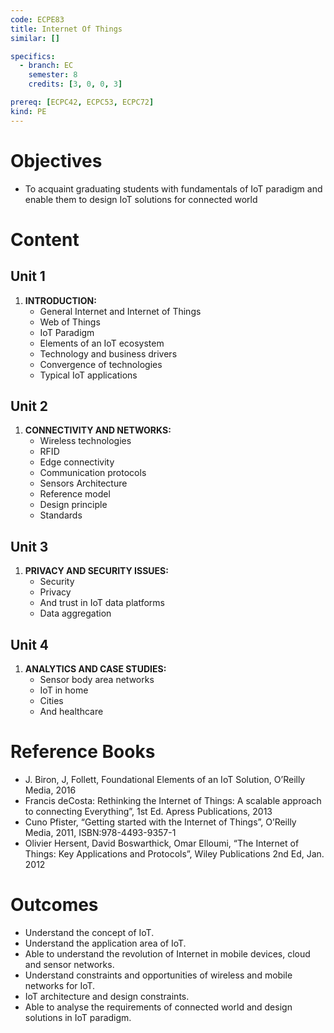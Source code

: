 ```yaml
---
code: ECPE83
title: Internet Of Things
similar: []

specifics:
  - branch: EC
    semester: 8
    credits: [3, 0, 0, 3]

prereq: [ECPC42, ECPC53, ECPC72]
kind: PE
---
```


# Objectives

- To acquaint graduating students with fundamentals of IoT paradigm and enable them to design IoT solutions for connected world

# Content

## Unit 1

1. **INTRODUCTION:**
   - General Internet and Internet of Things
   - Web of Things
   - IoT Paradigm
   - Elements of an IoT ecosystem
   - Technology and business drivers
   - Convergence of technologies
   - Typical IoT applications

## Unit 2

1. **CONNECTIVITY AND NETWORKS:**
   - Wireless technologies
   - RFID
   - Edge connectivity
   - Communication protocols
   - Sensors Architecture
   - Reference model
   - Design principle
   - Standards

## Unit 3

1. **PRIVACY AND SECURITY ISSUES:**
   - Security
   - Privacy
   - And trust in IoT data platforms
   - Data aggregation

## Unit 4

1. **ANALYTICS AND CASE STUDIES:**
   - Sensor body area networks
   - IoT in home
   - Cities
   - And healthcare

# Reference Books

- J. Biron, J, Follett, Foundational Elements of an IoT Solution, O’Reilly Media, 2016
- Francis deCosta: Rethinking the Internet of Things: A scalable approach to connecting Everything”, 1st Ed. Apress Publications, 2013
- Cuno Pfister, “Getting started with the Internet of Things”, O’Reilly Media, 2011, ISBN:978-4493-9357-1
- Olivier Hersent, David Boswarthick, Omar Elloumi, “The Internet of Things: Key Applications and Protocols”, Wiley Publications 2nd Ed, Jan. 2012

# Outcomes

- Understand the concept of IoT.
- Understand the application area of IoT.
- Able to understand the revolution of Internet in mobile devices, cloud and sensor networks.
- Understand constraints and opportunities of wireless and mobile networks for IoT.
- IoT architecture and design constraints.
- Able to analyse the requirements of connected world and design solutions in IoT paradigm.
